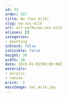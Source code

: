 ```yaml
---
id: 32
order: 557
title: Wu (Soi milk)
slug: wu-soi-milk
url: art-works/wu-soi-milk
aliases: []
categories:
- painting
inStock: false
isVisible: false
height: 30
width: 20
date: 2015-01-01T00:00:00Z
materials:
- acrylic
- canvas
price: -1
mainImage: soi_milk.jpg
---
```

